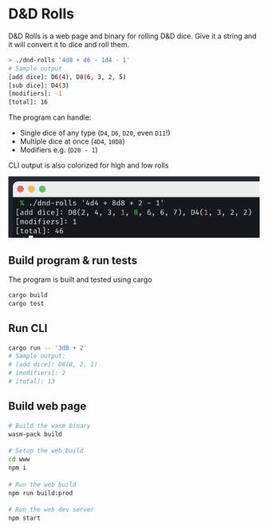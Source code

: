 # D&D Rolls

D&D Rolls is a web page and binary for rolling D&D dice. Give it a string and it will convert it to dice and roll them.

```bash
> ./dnd-rolls '4d8 + d6 - 1d4 - 1'
# Sample output
[add dice]: D6(4), D8(6, 3, 2, 5)
[sub dice]: D4(3)
[modifiers]: -1
[total]: 16
```

The program can handle:

- Single dice of any type (`D4`, `D6`, `D20`, even `D11`!)
- Multiple dice at once (`4D4`, `10D8`)
- Modifiers e.g. (`D20 - 1`)

CLI output is also colorized for high and low rolls

![Output with max rolls green and rolls of 1 in red](assets/colored_output.png)

## Build program & run tests

The program is built and tested using cargo

```bash
cargo build
cargo test
```

## Run CLI

```bash
cargo run -- '3d8 + 2'
# Sample output:
# [add dice]: D8(8, 2, 1)
# [modifiers]: 2
# [total]: 13
```

## Build web page

```bash
# Build the wasm binary
wasm-pack build

# Setup the web build
cd www
npm i

# Run the web build
npm run build:prod

# Run the web dev server
npm start
```
